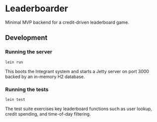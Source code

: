 # Leaderboarder

Minimal MVP backend for a credit-driven leaderboard game.

## Development

### Running the server

```
lein run
```

This boots the Integrant system and starts a Jetty server on port 3000
backed by an in-memory H2 database.

### Running the tests

```
lein test
```

The test suite exercises key leaderboard functions such as user lookup,
credit spending, and time-of-day filtering.
